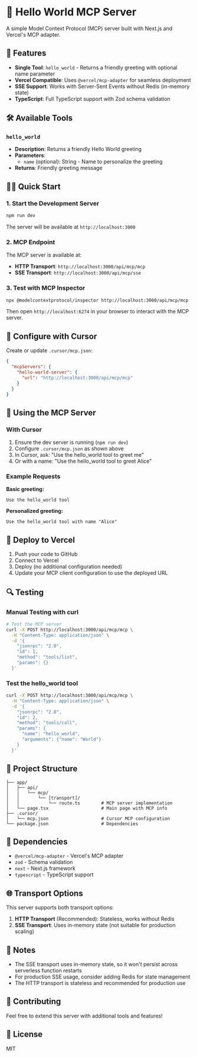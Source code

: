 # 🧠 Hello World MCP Server

A simple Model Context Protocol (MCP) server built with Next.js and Vercel's MCP adapter.

## 🚀 Features

- **Single Tool**: `hello_world` - Returns a friendly greeting with optional name parameter
- **Vercel Compatible**: Uses `@vercel/mcp-adapter` for seamless deployment
- **SSE Support**: Works with Server-Sent Events without Redis (in-memory state)
- **TypeScript**: Full TypeScript support with Zod schema validation

## 🛠️ Available Tools

### `hello_world`
- **Description**: Returns a friendly Hello World greeting
- **Parameters**: 
  - `name` (optional): String - Name to personalize the greeting
- **Returns**: Friendly greeting message

## 🏃‍♂️ Quick Start

### 1. Start the Development Server

```bash
npm run dev
```

The server will be available at `http://localhost:3000`

### 2. MCP Endpoint

The MCP server is available at:
- **HTTP Transport**: `http://localhost:3000/api/mcp/mcp`
- **SSE Transport**: `http://localhost:3000/api/mcp/sse`

### 3. Test with MCP Inspector

```bash
npx @modelcontextprotocol/inspector http://localhost:3000/api/mcp/mcp
```

Then open `http://localhost:6274` in your browser to interact with the MCP server.

## 🔧 Configure with Cursor

Create or update `.cursor/mcp.json`:

```json
{
  "mcpServers": {
    "hello-world-server": {
      "url": "http://localhost:3000/api/mcp/mcp"
    }
  }
}
```

## 🎯 Using the MCP Server

### With Cursor
1. Ensure the dev server is running (`npm run dev`)
2. Configure `.cursor/mcp.json` as shown above
3. In Cursor, ask: "Use the hello_world tool to greet me"
4. Or with a name: "Use the hello_world tool to greet Alice"

### Example Requests

**Basic greeting:**
```
Use the hello_world tool
```

**Personalized greeting:**
```
Use the hello_world tool with name "Alice"
```

## 🚀 Deploy to Vercel

1. Push your code to GitHub
2. Connect to Vercel
3. Deploy (no additional configuration needed)
4. Update your MCP client configuration to use the deployed URL

## 🔍 Testing

### Manual Testing with curl

```bash
# Test the MCP server
curl -X POST http://localhost:3000/api/mcp/mcp \
  -H "Content-Type: application/json" \
  -d '{
    "jsonrpc": "2.0",
    "id": 1,
    "method": "tools/list",
    "params": {}
  }'
```

### Test the hello_world tool

```bash
curl -X POST http://localhost:3000/api/mcp/mcp \
  -H "Content-Type: application/json" \
  -d '{
    "jsonrpc": "2.0",
    "id": 2,
    "method": "tools/call",
    "params": {
      "name": "hello_world",
      "arguments": {"name": "World"}
    }
  }'
```

## 📁 Project Structure

```
├── app/
│   ├── api/
│   │   └── mcp/
│   │       └── [transport]/
│   │           └── route.ts        # MCP server implementation
│   └── page.tsx                    # Main page with MCP info
├── .cursor/
│   └── mcp.json                    # Cursor MCP configuration
└── package.json                    # Dependencies
```

## 🔧 Dependencies

- `@vercel/mcp-adapter` - Vercel's MCP adapter
- `zod` - Schema validation
- `next` - Next.js framework
- `typescript` - TypeScript support

## 🌐 Transport Options

This server supports both transport options:

1. **HTTP Transport** (Recommended): Stateless, works without Redis
2. **SSE Transport**: Uses in-memory state (not suitable for production scaling)

## 📝 Notes

- The SSE transport uses in-memory state, so it won't persist across serverless function restarts
- For production SSE usage, consider adding Redis for state management
- The HTTP transport is stateless and recommended for production use

## 🤝 Contributing

Feel free to extend this server with additional tools and features!

## 📜 License

MIT 